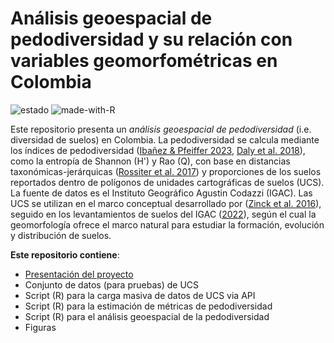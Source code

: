 # Análisis geoespacial de pedodiversidad y su relación con variables geomorfométricas en Colombia

![estado](https://img.shields.io/badge/estado-en_progreso-lightgrey&?style=for-the-badge&color=%23EEC900) ![made-with-R](https://img.shields.io/badge/R-276DC3?style=for-the-badge&logo=r&logoColor=white)

Este repositorio presenta un *análisis geoespacial de pedodiversidad* (i.e. diversidad de suelos) en Colombia. La pedodiversidad se calcula mediante los índices de pedodiversidad ([Ibañez & Pfeiffer 2023](https://www.sciencedirect.com/science/article/abs/pii/B9780128229743000045?via%3Dihub), [Daly et al. 2018](https://www.mdpi.com/2227-7390/6/7/119)), como la entropía de Shannon (H') y Rao (Q), con base en distancias taxonómicas-jerárquicas ([Rossiter et al. 2017](https://www.sciencedirect.com/science/article/abs/pii/S0016706116303901)) y proporciones de los suelos reportados dentro de polígonos de unidades cartográficas de suelos (UCS). La fuente de datos es el Instituto Geográfico Agustin Codazzi (IGAC). Las UCS se utilizan en el marco conceptual desarrollado por ([Zinck et al. 2016](https://link.springer.com/book/10.1007/978-3-319-19159-1)), seguido en los levantamientos de suelos del IGAC 
([2022](https://www.igac.gov.co/sites/default/files/listadomaestro/in-agr-pc02-05_elaboracion_de_cartografia_geomorfologica_0.pdf)), según el cual la geomorfología ofrece el marco natural para estudiar la formación, evolución y distribución de suelos.  

**Este repositorio contiene**:
- [Presentación del proyecto](https://cmguiob.github.io/pedodiv-colombia/2025_SLIDES_Pedodiversidad-Colombia.html#/pedodiversidad-en-colombia)
- Conjunto de datos (para pruebas) de UCS
- Script (R) para la carga masiva de datos de UCS via API
- Script (R) para la estimación de métricas de pedodiversidad 
- Script (R) para el análisis geoespacial de la pedodiversidad
- Figuras
